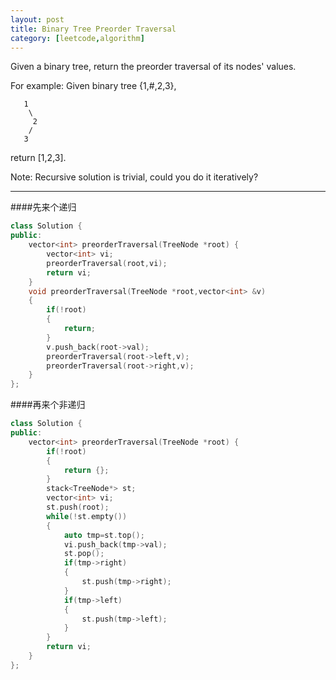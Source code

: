 ```yaml
---
layout: post
title: Binary Tree Preorder Traversal
category: [leetcode,algorithm]
---
```


Given a binary tree, return the preorder traversal of its nodes' values.

For example:
Given binary tree {1,#,2,3},
```
   1
    \
     2
    /
   3
```
return [1,2,3].

Note: Recursive solution is trivial, could you do it iteratively?

<!--break-->

---

####先来个递归
```c++
class Solution {
public:
    vector<int> preorderTraversal(TreeNode *root) {
        vector<int> vi;
        preorderTraversal(root,vi);
        return vi;
    }
    void preorderTraversal(TreeNode *root,vector<int> &v)
    {
        if(!root)
        {
            return;
        }
        v.push_back(root->val);
        preorderTraversal(root->left,v);
        preorderTraversal(root->right,v);
    }
};
```
####再来个非递归
```c++
class Solution {
public:
    vector<int> preorderTraversal(TreeNode *root) {
        if(!root)
        {
            return {};
        }
        stack<TreeNode*> st;
        vector<int> vi;
        st.push(root);
        while(!st.empty())
        {
            auto tmp=st.top();
            vi.push_back(tmp->val);
            st.pop();
            if(tmp->right)
            {
                st.push(tmp->right);
            }
            if(tmp->left)
            {
                st.push(tmp->left);
            }
        }
        return vi;
    }
};
```

